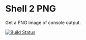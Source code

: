 # Shell 2 PNG
Get a PNG image of console output.

[![Build Status](https://travis-ci.org/CodeLenny/sh2png.svg?branch=master)](https://travis-ci.org/CodeLenny/sh2png)
